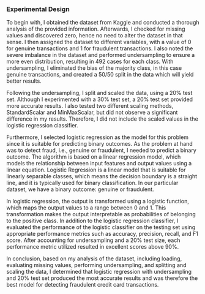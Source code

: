 ### Experimental Design

To begin with, I obtained the dataset from Kaggle and conducted a thorough analysis of the provided information. Afterwards, I checked for missing values and discovered zero, hence no need to alter the dataset in that sense. I then assigned the dataset to different variables, with a value of 0 for genuine transactions and 1 for fraudulent transactions. I also noted the severe imbalance in the dataset and performed undersampling to ensure a more even distribution, resulting in 492 cases for each class. With undersampling, I eliminated the bias of the majority class, in this case genuine transactions, and created a 50/50 split in the data which will yield better results.

Following the undersampling, I split and scaled the data, using a 20% test set. Although I experimented with a 30% test set, a 20% test set provided more accurate results. I also tested two different scaling methods, StandardScalar and MinMaxScalar, but did not observe a significant difference in my results. Therefore, I did not include the scaled values in the logistic regression classifier.

Furthermore, I selected logistic regression as the model for this problem since it is suitable for predicting binary outcomes. As the problem at hand was to detect fraud, i.e., genuine or fraudulent, I needed to predict a binary outcome. The algorithm is based on a linear regression model, which models the relationship between input features and output values using a linear equation. Logistic Regression is a linear model that is suitable for linearly separable classes, which means the decision boundary is a straight line, and it is typically used for binary classification. In our particular dataset, we have a binary outcome: genuine or fraudulent. 

In logistic regression, the output is transformed using a logistic function, which maps the output values to a range between 0 and 1. This transformation makes the output interpretable as probabilities of belonging to the positive class. In addition to the logistic regression classifier, I evaluated the performance of the logistic classifier on the testing set using appropriate performance metrics such as accuracy, precision, recall, and F1 score. After accounting for undersampling and a 20% test size, each performance metric utilized resulted in excellent scores above 90%.

In conclusion, based on my analysis of the dataset, including loading, evaluating missing values, performing undersampling, and splitting and scaling the data, I determined that logistic regression with undersampling and 20% test set produced the most accurate results and was therefore the best model for detecting fraudulent credit card transactions.
